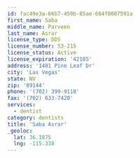 ```yaml
---
id: fac49e3a-66b7-459b-85ae-684f0007591a
first_name: Saba
middle_name: Parveen
last_name: Asrar
license_type: DDS
license_number: S3-215
license_status: Active
license_expiration: '42185'
address: '1401 Pine Leaf Dr'
city: 'Las Vegas'
state: NV
zip: '89144'
phone: '(702) 399-9118'
fax: '(702) 633-7420'
services:
  - dentist
category: dentists
title: 'Saba Asrar'
_geoloc:
  lat: 36.1875
  lng: -115.338
---
```

